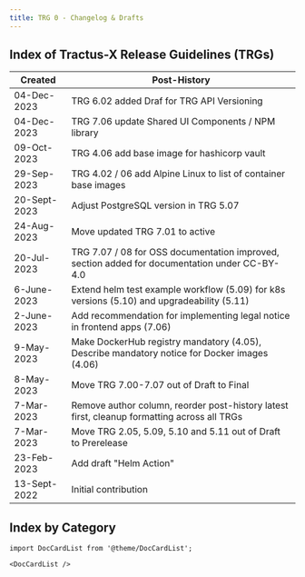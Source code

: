 ```yaml
---
title: TRG 0 - Changelog & Drafts
---
```


## Index of Tractus-X Release Guidelines (TRGs)

| Created      | Post-History                                                                                  |
|--------------|-----------------------------------------------------------------------------------------------|
| 04-Dec-2023  | TRG 6.02 added Draf for TRG API Versioning                                                    |
| 04-Dec-2023  | TRG 7.06 update Shared UI Components / NPM library                                            |
| 09-Oct-2023  | TRG 4.06 add base image for hashicorp vault                                                   |
| 29-Sep-2023  | TRG 4.02 / 06 add Alpine Linux to list of container base images                               |
| 20-Sept-2023 | Adjust PostgreSQL version in TRG 5.07                                                         |
| 24-Aug-2023  | Move updated TRG 7.01 to active                                                               |
| 20-Jul-2023  | TRG 7.07 / 08 for OSS documentation improved, section added for documentation under CC-BY-4.0 |
| 6-June-2023  | Extend helm test example workflow (5.09) for k8s versions (5.10) and upgradeability (5.11)    |
| 2-June-2023  | Add recommendation for implementing legal notice in frontend apps (7.06)                      |
| 9-May-2023   | Make DockerHub registry mandatory (4.05), Describe mandatory notice for Docker images (4.06)  |
| 8-May-2023   | Move TRG 7.00-7.07 out of Draft to Final                                                      |
| 7-Mar-2023   | Remove author column, reorder post-history latest first, cleanup formatting across all TRGs   |
| 7-Mar-2023   | Move TRG 2.05, 5.09, 5.10 and 5.11 out of Draft to Prerelease                                 |
| 23-Feb-2023  | Add draft "Helm Action"                                                                       |
| 13-Sept-2022 | Initial contribution                                                                          |

## Index by Category

```mdx-code-block
import DocCardList from '@theme/DocCardList';

<DocCardList />
```
